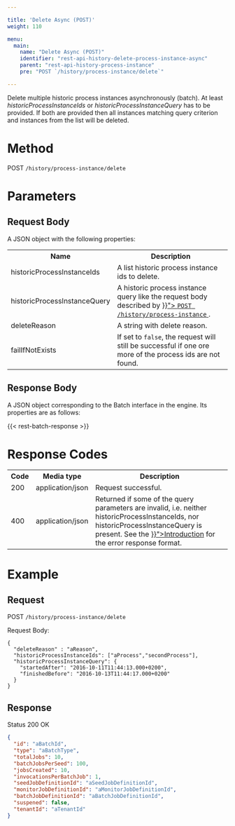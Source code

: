 ```yaml
---

title: 'Delete Async (POST)'
weight: 110

menu:
  main:
    name: "Delete Async (POST)"
    identifier: "rest-api-history-delete-process-instance-async"
    parent: "rest-api-history-process-instance"
    pre: "POST `/history/process-instance/delete`"

---
```



Delete multiple historic process instances asynchronously (batch).
At least _historicProcessInstanceIds_ or _historicProcessInstanceQuery_ has to be provided. If both are provided
then all instances matching query criterion and instances from the list will be deleted.

# Method

POST `/history/process-instance/delete`

# Parameters

## Request Body

A JSON object with the following properties:

<table class="table table-striped">
  <tr>
    <th>Name</th>
    <th>Description</th>
  </tr>
  <tr>
    <td>historicProcessInstanceIds</td>
    <td>A list historic process instance ids to delete.</td>
  </tr>
  <tr>
    <td>historicProcessInstanceQuery</td>
    <td>
      A historic process instance query like the request body described by
      <a href="../../reference/rest/history/process-instance/post-process-instance-query.md#request-body" >}}">
        <code>POST /history/process-instance</code>
      </a>.
    </td>
  </tr>
  <tr>
    <td>deleteReason</td>
    <td>A string with delete reason.</td>
  </tr>
  <tr>
    <td>failIfNotExists</td>
    <td>If set to <code>false</code>, the request will still be successful if one ore more of the process ids are not found.</td>
  </tr>
</table>

## Response Body

A JSON object corresponding to the Batch interface in the engine. Its properties are as follows:

{{< rest-batch-response >}}


# Response Codes

<table class="table table-striped">
  <tr>
    <th>Code</th>
    <th>Media type</th>
    <th>Description</th>
  </tr>
  <tr>
    <td>200</td>
    <td>application/json</td>
    <td>Request successful.</td>
  </tr>
  <tr>
    <td>400</td>
    <td>application/json</td>
    <td>Returned if some of the query parameters are invalid, i.e. neither historicProcessInstanceIds, nor historicProcessInstanceQuery is present. See the <a href="../../reference/rest/overview/_index.md#error-handling" >}}">Introduction</a> for the error response format.</td>
  </tr>
</table>


# Example

## Request

POST `/history/process-instance/delete`

Request Body:

    {
      "deleteReason" : "aReason",
      "historicProcessInstanceIds": ["aProcess","secondProcess"],
      "historicProcessInstanceQuery": {
        "startedAfter": "2016-10-11T11:44:13.000+0200",
        "finishedBefore": "2016-10-13T11:44:17.000+0200"
      }
    }

## Response

Status 200 OK

```json
{
  "id": "aBatchId",
  "type": "aBatchType",
  "totalJobs": 10,
  "batchJobsPerSeed": 100,
  "jobsCreated": 10,
  "invocationsPerBatchJob": 1,
  "seedJobDefinitionId": "aSeedJobDefinitionId",
  "monitorJobDefinitionId": "aMonitorJobDefinitionId",
  "batchJobDefinitionId": "aBatchJobDefinitionId",
  "suspened": false,
  "tenantId": "aTenantId"
}
```
